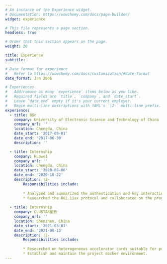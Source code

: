 ```yaml
---
# An instance of the Experience widget.
# Documentation: https://wowchemy.com/docs/page-builder/
widget: experience

# This file represents a page section.
headless: true

# Order that this section appears on the page.
weight: 20

title: Experience
subtitle:

# Date format for experience
#   Refer to https://wowchemy.com/docs/customization/#date-format
date_format: Jan 2006

# Experiences.
#   Add/remove as many `experience` items below as you like.
#   Required fields are `title`, `company`, and `date_start`.
#   Leave `date_end` empty if it's your current employer.
#   Begin multi-line descriptions with YAML's `|2-` multi-line prefix.
experience:
  - title: BSc
    company: University of Electronic Science and Technology of China 
    company_url: ''
    location: Chengdu, China
    date_start: '2017-09-01'
    date_end: '2017-06-30'
    description: ''

  - title: Internship
    company: Huawei
    company_url: ''
    location: Chengdu, China
    date_start: '2020-08-06'
    date_end: '2020-10-22'
    description: |2-
        Responsibilities include:
        
        * Analyzed and summarized the authentication and key interaction methods in 802.11 and participated in maintaining the existing access network project.
        * Researched the 802.11ax protocol and collaborated on the programming of a new generation wireless router.
        
  - title: Internship
    company: CLUSTAR星云
    company_url: ''
    location: Shenzhen, China
    date_start: '2021-03-01'
    date_end: '2021-08-13'
    description: |2-
        Responsibilities include:
        
        * Researched on heterogeneous accelerator cards suitable for privacy computing.
        * Establish and maintain the project docker environment.
---
```

